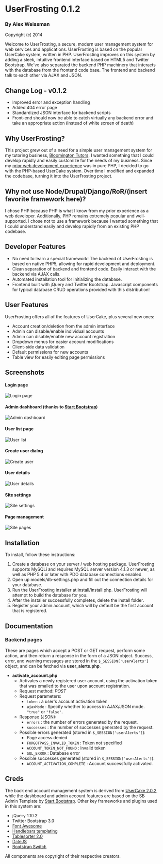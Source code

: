 UserFrosting 0.1.2
===================

### By Alex Weissman

Copyright (c) 2014

Welcome to UserFrosting, a secure, modern user management system for web services and applications.  UserFrosting is based on the popular UserCake system, written in PHP.  UserFrosting improves on this system by adding a sleek, intuitive frontend interface based on HTML5 and Twitter Bootstrap.  We've also separated the backend PHP machinery that interacts with the database from the frontend code base.  The frontend and backend talk to each other via AJAX and JSON.

Change Log - v0.1.2 
-------------------
- Improved error and exception handling
- Added 404 error page
- Standardized JSON interface for backend scripts
- Front-end should now be able to catch virtually any backend error and take an appropriate action (instead of white screen of death)

Why UserFrosting?
-----------------
This project grew out of a need for a simple user management system for my tutoring business, [Bloomington Tutors](http://bloomingtontutors.com).  I wanted something that I could develop rapidly and easily customize for the needs of my business.  Since my [prior web development experience](http://alexanderweissman.com/completed-projects/) was in pure PHP, I decided to go with the PHP-based UserCake system.  Over time I modified and expanded the codebase, turning it into the UserFrosting project. 

Why not use Node/Drupal/Django/RoR/(insert favorite framework here)?
--------------------------------------------------------------------
I chose PHP because PHP is what I know from my prior experience as a web developer. Additionally, PHP remains extremely popular and well-supported.  I chose not to use a framework because I wanted something that I could understand easily and develop rapidly from an existing PHP codebase.

Developer Features
-----------------
- No need to learn a special framework!  The backend of UserFrosting is based on native PHP5, allowing for rapid development and deployment.
- Clean separation of backend and frontend code.  Easily interact with the backend via AJAX calls.
- Automated installation tool for initializing the database.
- Frontend built with jQuery and Twitter Bootstrap.  Javascript components for typical database CRUD operations provided with this distribution!

User Features
--------
UserFrosting offers all of the features of UserCake, plus several new ones:

- Account creation/deletion from the admin interface
- Admin can disable/enable individual accounts
- Admin can disable/enable new account registration
- Dropdown menus for easier account modifications
- Client-side data validation
- Default permissions for new accounts
- Table view for easily editing page permissions
           
Screenshots
-----------------
#### Login page
![Login page](/screenshots/login.png "Login page")
#### Admin dashboard (thanks to [Start Bootstrap](http://startbootstrap.com))
![Admin dashboard](/screenshots/dashboard.png "Admin dashboard")
#### User list page
![User list](/screenshots/users.png "User list page")
#### Create user dialog
![Create user](/screenshots/create_user.png "Create user dialog")
#### User details
![User details](/screenshots/user_details.png "User details page")
#### Site settings
![Site settings](/screenshots/site_settings.png "Site settings page")
#### Page management
![Site pages](/screenshots/site_pages.png "Page management")

Installation
--------------
To install, follow these instructions:

1. Create a database on your server / web hosting package. UserFrosting supports MySQLi and requires MySQL server version 4.1.3 or newer, as well as PHP 5.4 or later with PDO database connections enabled.
2. Open up models/db-settings.php and fill out the connection details for your database.
3. Run the UserFrosting installer at install/install.php. UserFrosting will attempt to build the database for you.
4. After the installer successfully completes, delete the install folder.
5. Register your admin account, which will by default be the first account that is registered.

Documentation
-------------

### Backend pages
These are pages which accept a POST or GET request, perform some action, and then return a response in the form of a JSON object.  Success, error, and warning messages are stored in the `$_SESSION['userAlerts']` object, and can be fetched via **user_alerts.php**.

- **activate_account.php**
  + Activates a newly registered user account, using the activation token that was emailed to the user upon account registration.
  + Request method: *POST*
  + Request parameters:
    * `token` : a user's account activation token 
    * `ajaxMode` : Specify whether to access in AJAX/JSON mode.  `"true"` or `"false"`. 
  + Response (JSON):
    * `errors` : the number of errors generated by the request.
    * `successes` : the number of successes generated by the request.
  + Possible errors generated (stored in `$_SESSION['userAlerts']`):
    * Page access denied
    * `FORGOTPASS_INVALID_TOKEN` : Token not specified
    * `ACCOUNT_TOKEN_NOT_FOUND` : Invalid token
    * `SQL_ERROR` : Database error
  + Possible successes generated (stored in `$_SESSION['userAlerts']`): 
    * `ACCOUNT_ACTIVATION_COMPLETE` : Account successfully activated.


Creds
-----

The back end account management system is derived from [UserCake 2.0.2](http://usercake.com), while the dashboard and admin account features are based on the SB Admin Template by [Start Bootstrap](http://startbootstrap.com). Other key frameworks and plugins used in this system are:

*  jQuery 1.10.2
*  Twitter Bootstrap 3.0
*  [Font Awesome](http://fontawesome.io)
*  [Handlebars templating](http://handlebarsjs.com/)
*  [Tablesorter 2.0](http://tablesorter.com)
*  [DateJS](http://www.datejs.com)
*  [Bootstrap Switch](http://bootstrap-switch.org) 

All components are copyright of their respective creators.
